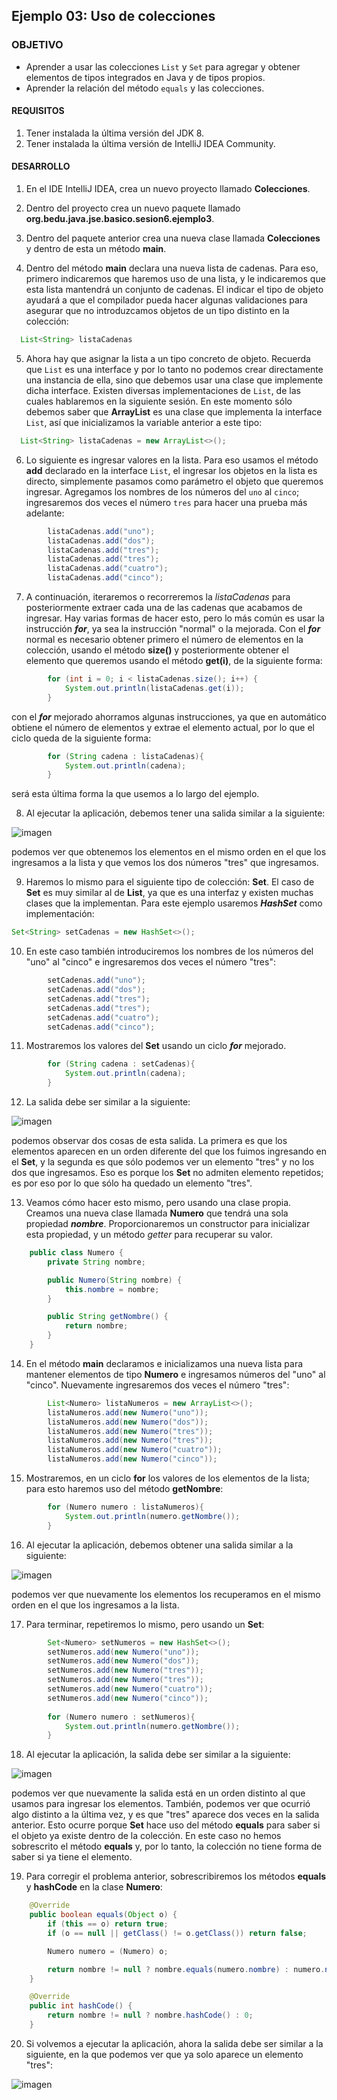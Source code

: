 ## Ejemplo 03: Uso de colecciones

### OBJETIVO

- Aprender a usar las colecciones `List` y `Set` para agregar y obtener elementos de tipos integrados en Java y de tipos propios.
- Aprender la relación del método `equals` y las colecciones.

#### REQUISITOS

1. Tener instalada la última versión del JDK 8.
2. Tener instalada la última versión de IntelliJ IDEA Community.


#### DESARROLLO

1. En el IDE IntelliJ IDEA, crea un nuevo proyecto llamado **Colecciones**.

2. Dentro del proyecto crea un nuevo paquete llamado **org.bedu.java.jse.basico.sesion6.ejemplo3**.

3. Dentro del paquete anterior crea una nueva clase llamada **Colecciones** y dentro de esta un método **main**.

4. Dentro del método **main** declara una nueva lista de cadenas. Para eso, primero indicaremos que haremos uso de una lista, y le indicaremos que esta lista mantendrá un conjunto de cadenas. El indicar el tipo de objeto ayudará a que el compilador pueda hacer algunas validaciones para asegurar que no introduzcamos objetos de un tipo distinto en la colección:

```java
  List<String> listaCadenas
```

5. Ahora hay que asignar la lista a un tipo concreto de objeto. Recuerda que `List` es una interface y por lo tanto no podemos crear directamente una instancia de ella, sino que debemos usar una clase que implemente dicha interface. Existen diversas implementaciones de `List`, de las cuales hablaremos en la siguiente sesión. En este momento sólo debemos saber que **ArrayList** es una clase que implementa la interface `List`, así que inicializamos la variable anterior a este tipo:

```java
  List<String> listaCadenas = new ArrayList<>();
```
6. Lo siguiente es ingresar valores en la lista. Para eso usamos el método **add** declarado en la interface `List`, el ingresar los objetos en la lista es directo, simplemente pasamos como parámetro el objeto que queremos ingresar. Agregamos los nombres de los números del `uno` al `cinco`; ingresaremos dos veces el número `tres` para hacer una prueba más adelante:
```java
        listaCadenas.add("uno");
        listaCadenas.add("dos");
        listaCadenas.add("tres");
        listaCadenas.add("tres");
        listaCadenas.add("cuatro");
        listaCadenas.add("cinco");
```

7. A continuación, iteraremos o recorreremos la *listaCadenas* para posteriormente extraer cada una de las cadenas que acabamos de ingresar. Hay varias formas de hacer esto, pero lo más común es usar la instrucción ***for***, ya sea la instrucción "normal" o la mejorada. Con el ***for*** normal es necesario obtener primero el número de elementos en la colección, usando el método **size()** y posteriormente obtener el elemento que queremos usando el método **get(i)**, de la siguiente forma:

```java
        for (int i = 0; i < listaCadenas.size(); i++) {
            System.out.println(listaCadenas.get(i));
        }
```
con el ***for*** mejorado ahorramos algunas instrucciones, ya que en automático obtiene el número de elementos y extrae el elemento actual, por lo que el ciclo queda de la siguiente forma:

```java
        for (String cadena : listaCadenas){
            System.out.println(cadena);
        }
```

será esta última forma la que usemos a lo largo del ejemplo.

8. Al ejecutar la aplicación, debemos tener una salida similar a la siguiente:

![imagen](img/img_01.jpg)

podemos ver que obtenemos los elementos en el mismo orden en el que los ingresamos a la lista y que vemos los dos números "tres" que ingresamos.

9. Haremos lo mismo para el siguiente tipo de colección: **Set**. El caso de **Set** es muy similar al de **List**, ya que es una interfaz y existen muchas clases que la implementan. Para este ejemplo usaremos ***HashSet*** como implementación:
```java
Set<String> setCadenas = new HashSet<>();
```

10. En este caso también introduciremos los nombres de los números del "uno" al "cinco" e ingresaremos dos veces el número "tres":
```java
        setCadenas.add("uno");
        setCadenas.add("dos");
        setCadenas.add("tres");
        setCadenas.add("tres");
        setCadenas.add("cuatro");
        setCadenas.add("cinco");
```

11. Mostraremos los valores del **Set** usando un ciclo ***for*** mejorado. 
```java
        for (String cadena : setCadenas){
            System.out.println(cadena);
        }
```

12. La salida debe ser similar a la siguiente:

![imagen](img/img_02.jpg)

podemos observar dos cosas de esta salida. La primera es que los elementos aparecen en un orden diferente del que los fuimos ingresando en el **Set**, y la segunda es que sólo podemos ver un elemento "tres" y no los dos que ingresamos. Eso es porque los **Set** no admiten elemento repetidos; es por eso por lo que sólo ha quedado un elemento "tres".

13. Veamos cómo hacer esto mismo, pero usando una clase propia. Creamos una nueva clase llamada **Numero** que tendrá una sola propiedad ***nombre***. Proporcionaremos un constructor para inicializar esta propiedad, y un método *getter* para recuperar su valor.
```java
    public class Numero {
        private String nombre;

        public Numero(String nombre) {
            this.nombre = nombre;
        }

        public String getNombre() {
            return nombre;
        }
    }
```

14. En el método **main** declaramos e inicializamos una nueva lista para mantener elementos de tipo **Numero** e ingresamos números del "uno" al "cinco". Nuevamente ingresaremos dos veces el número "tres":
```java
        List<Numero> listaNumeros = new ArrayList<>();
        listaNumeros.add(new Numero("uno"));
        listaNumeros.add(new Numero("dos"));
        listaNumeros.add(new Numero("tres"));
        listaNumeros.add(new Numero("tres"));
        listaNumeros.add(new Numero("cuatro"));
        listaNumeros.add(new Numero("cinco"));
```
15. Mostraremos, en un ciclo **for** los valores de los elementos de la lista; para esto haremos uso del método **getNombre**:
```java
        for (Numero numero : listaNumeros){
            System.out.println(numero.getNombre());
        }
```

16. Al ejecutar la aplicación, debemos obtener una salida similar a la siguiente:

![imagen](img/img_03.jpg)

podemos ver que nuevamente los elementos los recuperamos en el mismo orden en el que los ingresamos a la lista.

17. Para terminar, repetiremos lo mismo, pero usando un **Set**:
```java
        Set<Numero> setNumeros = new HashSet<>();
        setNumeros.add(new Numero("uno"));
        setNumeros.add(new Numero("dos"));
        setNumeros.add(new Numero("tres"));
        setNumeros.add(new Numero("tres"));
        setNumeros.add(new Numero("cuatro"));
        setNumeros.add(new Numero("cinco"));
        
        for (Numero numero : setNumeros){
            System.out.println(numero.getNombre());
        }
```

18. Al ejecutar la aplicación, la salida debe ser similar a la siguiente:

![imagen](img/img_04.jpg)

podemos ver que nuevamente la salida está en un orden distinto al que usamos para ingresar los elementos. También, podemos ver que ocurrió algo distinto a la última vez, y es que "tres" aparece dos veces en la salida anterior. Esto ocurre porque **Set** hace uso del método **equals** para saber si el objeto ya existe dentro de la colección. En este caso no hemos sobrescrito el método **equals** y, por lo tanto, la colección no tiene forma de saber si ya tiene el elemento. 

19. Para corregir el problema anterior, sobrescribiremos los métodos **equals** y **hashCode** en la clase **Numero**:
```java
    @Override
    public boolean equals(Object o) {
        if (this == o) return true;
        if (o == null || getClass() != o.getClass()) return false;

        Numero numero = (Numero) o;

        return nombre != null ? nombre.equals(numero.nombre) : numero.nombre == null;
    }

    @Override
    public int hashCode() {
        return nombre != null ? nombre.hashCode() : 0;
    }
```

20. Si volvemos a ejecutar la aplicación, ahora la salida debe ser similar a la siguiente, en la que podemos ver que ya solo aparece un elemento "tres":

![imagen](img/img_05.jpg)
